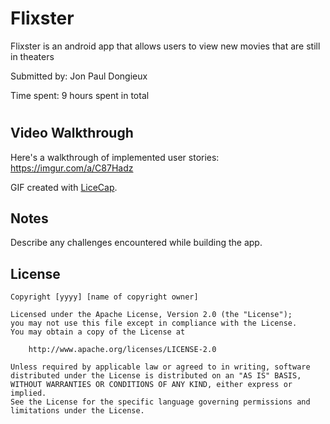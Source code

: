 # Flixster

Flixster is an android app that allows users to view new movies that are still in theaters

Submitted by: Jon Paul Dongieux

Time spent: 9 hours spent in total

#

## Video Walkthrough

Here's a walkthrough of implemented user stories:
https://imgur.com/a/C87Hadz


GIF created with [LiceCap](http://www.cockos.com/licecap/).

## Notes

Describe any challenges encountered while building the app.

## License

    Copyright [yyyy] [name of copyright owner]

    Licensed under the Apache License, Version 2.0 (the "License");
    you may not use this file except in compliance with the License.
    You may obtain a copy of the License at

        http://www.apache.org/licenses/LICENSE-2.0

    Unless required by applicable law or agreed to in writing, software
    distributed under the License is distributed on an "AS IS" BASIS,
    WITHOUT WARRANTIES OR CONDITIONS OF ANY KIND, either express or implied.
    See the License for the specific language governing permissions and
    limitations under the License.
